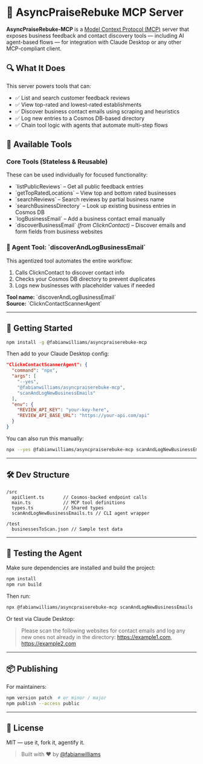 # 🤖 AsyncPraiseRebuke MCP Server

**AsyncPraiseRebuke-MCP** is a [Model Context Protocol (MCP)](https://modelcontextprotocol.dev) server that exposes business feedback and contact discovery tools — including AI agent-based flows — for integration with Claude Desktop or any other MCP-compliant client.

## 🔍 What It Does

This server powers tools that can:

- ✅ List and search customer feedback reviews  
- ✅ View top-rated and lowest-rated establishments  
- ✅ Discover business contact emails using scraping and heuristics  
- ✅ Log new entries to a Cosmos DB-based directory  
- ✅ Chain tool logic with agents that automate multi-step flows  

## 🧩 Available Tools

### Core Tools (Stateless & Reusable)

These can be used individually for focused functionality:

- \`listPublicReviews\` – Get all public feedback entries  
- \`getTopRatedLocations\` – View top and bottom rated businesses  
- \`searchReviews\` – Search reviews by partial business name  
- \`searchBusinessDirectory\` – Look up existing business entries in Cosmos DB  
- \`logBusinessEmail\` – Add a business contact email manually  
- \`discoverBusinessEmail\` *(from ClicknContact)* – Discover emails and form fields from business websites  

### 🧠 Agent Tool: \`discoverAndLogBusinessEmail\`

This agentized tool automates the entire workflow:

1. Calls ClicknContact to discover contact info  
2. Checks your Cosmos DB directory to prevent duplicates  
3. Logs new businesses with placeholder values if needed  

**Tool name:** \`discoverAndLogBusinessEmail\`  
**Source:** \`ClicknContactScannerAgent\`  

---

## 🚀 Getting Started

```bash
npm install -g @fabianwilliams/asyncpraiserebuke-mcp
```

Then add to your Claude Desktop config:

```json
"ClicknContactScannerAgent": {
  "command": "npx",
  "args": [
    "--yes",
    "@fabianwilliams/asyncpraiserebuke-mcp",
    "scanAndLogNewBusinessEmails"
  ],
  "env": {
    "REVIEW_API_KEY": "your-key-here",
    "REVIEW_API_BASE_URL": "https://your-api.com/api"
  }
}
```

You can also run this manually:

```bash
npx --yes @fabianwilliams/asyncpraiserebuke-mcp scanAndLogNewBusinessEmails
```

---

## 🛠 Dev Structure

```plaintext
/src
  apiClient.ts       // Cosmos-backed endpoint calls
  main.ts            // MCP tool definitions
  types.ts           // Shared types
  scanAndLogNewBusinessEmails.ts // CLI agent wrapper

/test
  businessesToScan.json // Sample test data
```

---

## 🧪 Testing the Agent

Make sure dependencies are installed and build the project:

```bash
npm install
npm run build
```

Then run:

```bash
npx @fabianwilliams/asyncpraiserebuke-mcp scanAndLogNewBusinessEmails
```

Or test via Claude Desktop:

> Please scan the following websites for contact emails and log any new ones not already in the directory: https://example1.com, https://example2.com

---

## 📦 Publishing

For maintainers:

```bash
npm version patch  # or minor / major
npm publish --access public
```

---

## 🪪 License

MIT — use it, fork it, agentify it.

> Built with ❤️ by [@fabianwilliams](https://github.com/fabianwilliams)
